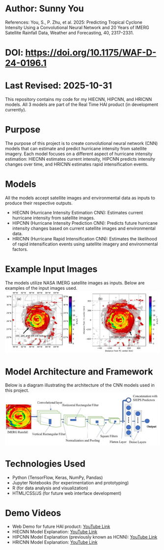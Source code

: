 # Author: Sunny You
References: You, S., P. Zhu, et al. 2025: Predicting Tropical Cyclone Intensity Using a Convolutional Neural Network and 20 Years of IMERG Satellite Rainfall Data, Weather and Forecasting, 40, 2317–2331. 
# DOI: https://doi.org/10.1175/WAF-D-24-0196.1
# Last Revised: 2025-10-31

This repository contains my code for my HIECNN, HIPCNN, and HRICNN models.
All 3 models are part of the Real Time HAI product (in development currently).

# Purpose
The purpose of this project is to create convolutional neural network (CNN) models that can estimate and predict hurricane intensity from satellite imagery. Each model focuses on a different aspect of hurricane intensity estimation: HIECNN estimates current intensity, HIPCNN predicts intensity changes over time, and HRICNN estimates rapid intensification events.

# Models
All the models accept satellite images and environmental data as inputs to produce their respective outputs.
- HIECNN (Hurricane Intensity Estimation CNN): Estimates current hurricane intensity from satellite images.
- HIPCNN (Hurricane Intensity Prediction CNN): Predicts future hurricane intensity changes based on current satellite images and environmental data.
- HRICNN (Hurricane Rapid Intensification CNN): Estimates the likelihood of rapid intensification events using satellite imagery and environmental factors.

# Example Input Images
The models utilize NASA IMERG satellite images as inputs. Below are examples of the input images used.
![Input Images](resources/Image_Input.jpg)

# Model Architecture and Framework
Below is a diagram illustrating the architecture of the CNN models used in this project.
![Model Architecture](resources/Architecture.jpg)

# Technologies Used
- Python (TensorFlow, Keras, NumPy, Pandas)
- Jupyter Notebooks (for experimentation and prototyping)
- R (for data analysis and visualization)
- HTML/CSS/JS (for future web interface development)

# Demo Videos
- Web Demo for future HAI product: [YouTube Link](https://youtu.be/XXm4rNwczMw)
- HIECNN Model Explanation: [YouTube Link](https://youtu.be/Ioq_OeiLRXs)
- HIPCNN Model Explanation (previously known as HCNN): [YouTube Link](https://youtu.be/_1DFHKlfxO8)
- HRICNN Model Explanation: [YouTube Link](https://youtu.be/WxH0oknacfo)